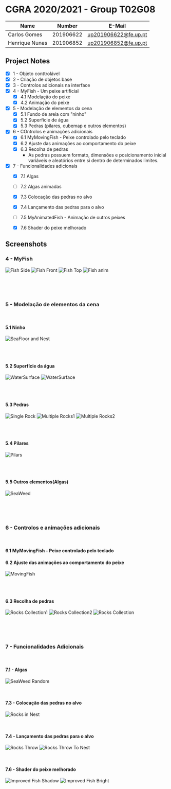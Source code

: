 # CGRA 2020/2021 - Group T02G08

| Name             | Number    | E-Mail               |
| ---------------- | --------- | -------------------- |
| Carlos Gomes     | 201906622 | up201906622@fe.up.pt |
| Henrique Nunes   | 201906852 | up201906852@fe.up.pt |


## Project Notes

- [x] 1 - Objeto conttrolável
- [x] 2 - Criação de objetos base
- [x] 3 - Controlos adicionais na interface
- [x] 4 - MyFish - Um peixe artificial
  - [x] 4.1 Modelação do peixe
  - [x] 4.2 Animação do peixe
- [x] 5 - Modelação de elementos da cena
  - [x] 5.1 Fundo de areia com "ninho"
  - [x] 5.2 Superfície de água
  - [x] 5.3 Pedras (pilares, cubemap e outros elementos)
- [x] 6 - COntrolos e animações adicionais
  - [x] 6.1 MyMovingFish -  Peixe controlado pelo teclado
  - [x] 6.2 Ajuste das animações ao comportamento do peixe
  - [x] 6.3 Recolha de pedras
    - As pedras possuem formato, dimensões e posicionamento inicial variáveis e aleatórios entre si dentro de determinados limites.
- [x] 7 - Funcionalidades adicionais
  - [x] 7.1 Algas
  - [ ] 7.2 Algas animadas
  - [x] 7.3 Colocação das pedras no alvo
  - [x] 7.4 Lançamento das pedras para o alvo
  - [ ] 7.5 MyAnimatedFish - Animação de outros peixes
  - [x] 7.6 Shader do peixe melhorado


## Screenshots

### 4 - MyFish

![Fish Side](screenshots/proj-t2g8-1_3.png)
![Fish Front](screenshots/proj-t2g8-1_2.png)
![Fish Top](screenshots/proj-t2g8-1_1.png)
![Fish anim](screenshots/proj-t2g8-1.gif)

<br/><br/><br/>



### 5 - Modelação de elementos da cena

<br/>

#### 5.1  Ninho

![SeaFloor and Nest](screenshots/proj-t2g8-2.png)

<br/><br/>

#### 5.2  Superfície da água

![WaterSurface](screenshots/proj-t2g8-3.png)
![WaterSurface](screenshots/proj-t2g8-3.gif)

<br/><br/>

#### 5.3  Pedras

![Single Rock](screenshots/proj-t2g8-4_1.png)
![Multiple Rocks1](screenshots/proj-t2g8-4_2.png)
![Multiple Rocks2](screenshots/proj-t2g8-4_3.png)

<br/><br/>

#### 5.4  Pilares

![Pilars](screenshots/proj-t2g8-5.png)

<br/><br/>

#### 5.5  Outros elementos(Algas)

![SeaWeed](screenshots/proj-t2g8-6.png)

<br/><br/><br/>



### 6 - Controlos e animações adicionais

<br/>

#### 6.1 MyMovingFish - Peixe controlado pelo teclado
#### 6.2 Ajuste das animações ao comportamento do peixe

![MovingFish](screenshots/proj-t2g8-7_1.gif)

<br/><br/>

#### 6.3 Recolha de pedras

![Rocks Collection1](screenshots/proj-t2g8-7_31.png)
![Rocks Collection2](screenshots/proj-t2g8-7_32.png)
![Rocks Collection](screenshots/proj-t2g8-7_3.gif)

<br/><br/><br/>




### 7 - Funcionalidades Adicionais

<br/>

#### 7.1 - Algas

![SeaWeed Random](screenshots/proj-t2g8-8_1.png)

<br/>

#### 7.3 - Colocação das pedras no alvo

![Rocks in Nest](screenshots/proj-t2g8-8_3.png)

<br/>

#### 7.4 - Lançamento das pedras para o alvo

![Rocks Throw](screenshots/proj-t2g8-8_41.gif)
![Rocks Throw To Nest](screenshots/proj-t2g8-8_42.gif)

<br/>

#### 7.6 - Shader do peixe melhorado

![Improved Fish Shadow](screenshots/proj-t2g8-8_61.png)
![Improved Fish Bright](screenshots/proj-t2g8-8_62.png)




